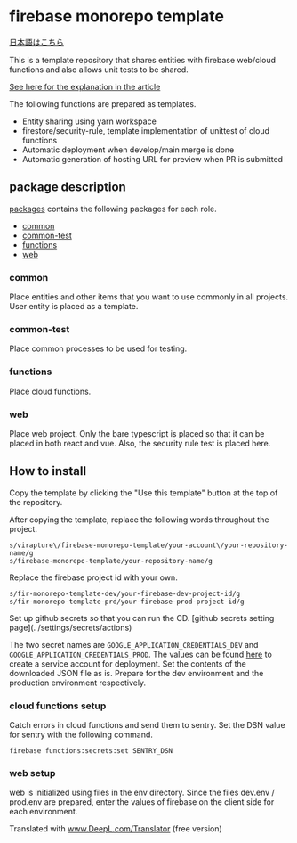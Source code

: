 # firebase monorepo template

[日本語はこちら](./README-ja.md)

This is a template repository that shares entities with firebase web/cloud functions and also allows unit tests to be shared.

[See here for the explanation in the article](https://qiita.com/mogmet/fafe7c58cb7649cf1b36)

The following functions are prepared as templates.

- Entity sharing using yarn workspace
- firestore/security-rule, template implementation of unittest of cloud functions
- Automatic deployment when develop/main merge is done
- Automatic generation of hosting URL for preview when PR is submitted

## package description

[packages](./packages) contains the following packages for each role.

- [common](./packages/common)
- [common-test](./packages/common-test)
- [functions](./packages/functions)
- [web](./packages/web)

### common

Place entities and other items that you want to use commonly in all projects.
User entity is placed as a template.

### common-test

Place common processes to be used for testing.

### functions

Place cloud functions.

### web

Place web project.
Only the bare typescript is placed so that it can be placed in both react and vue.
Also, the security rule test is placed here.

## How to install

Copy the template by clicking the "Use this template" button at the top of the repository.

After copying the template, replace the following words throughout the project.

```
s/virapture\/firebase-monorepo-template/your-account\/your-repository-name/g
s/firebase-monorepo-template/your-repository-name/g
```

Replace the firebase project id with your own.
```
s/fir-monorepo-template-dev/your-firebase-dev-project-id/g
s/fir-monorepo-template-prd/your-firebase-prod-project-id/g
```

Set up github secrets so that you can run the CD.
[github secrets setting page](. /settings/secrets/actions)

The two secret names are `GOOGLE_APPLICATION_CREDENTIALS_DEV` and `GOOGLE_APPLICATION_CREDENTIALS_PROD`.
The values can be found [here](https://cloud.google.com/docs/authentication/getting-started) to create a service account for deployment.
Set the contents of the downloaded JSON file as is.
Prepare for the dev environment and the production environment respectively.

### cloud functions setup

Catch errors in cloud functions and send them to sentry.
Set the DSN value for sentry with the following command.

```shell
firebase functions:secrets:set SENTRY_DSN
````

### web setup

web is initialized using files in the env directory.
Since the files dev.env / prod.env are prepared, enter the values of firebase on the client side for each environment.

Translated with www.DeepL.com/Translator (free version)